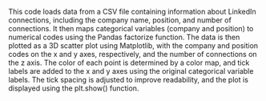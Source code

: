 This code loads data from a CSV file containing information about LinkedIn connections, including the company name, position, and number of connections. It then maps categorical variables (company and position) to numerical codes using the Pandas factorize function. The data is then plotted as a 3D scatter plot using Matplotlib, with the company and position codes on the x and y axes, respectively, and the number of connections on the z axis. The color of each point is determined by a color map, and tick labels are added to the x and y axes using the original categorical variable labels. The tick spacing is adjusted to improve readability, and the plot is displayed using the plt.show() function.
